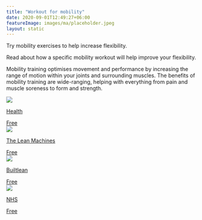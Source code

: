 ```yaml
---
title: "Workout for mobility"
date: 2020-09-01T12:49:27+06:00
featureImage: images/ma/placeholder.jpeg
layout: static
---
```


Try mobility exercises to help increase flexibility.

Read about how a specific mobility workout will help improve your flexibility.

Mobility training optimises movement and performance by increasing the range of motion within your joints and surrounding muscles. The benefits of mobility training are wide-ranging, helping with everything from pain and muscle soreness to form and strength.

<a class="ma-link" href="https://www.health.com/fitness/mobility-workout"><div class="ma-card ma-card-Health"><div class="ma-icon"><img src ="/images/Icon-check - health - opacity.svg"/></div><div class="ma-name"><p>Health</p></div><div class="ma-paid-text"><span>Free</span></div></div></a><a class="ma-link" href="https://www.youtube.com/watch?v=nFo5dOhlYUw"><div class="ma-card ma-card-Health"><div class="ma-icon"><img src ="/images/Icon-check - health - opacity.svg"/></div><div class="ma-name"><p>The Lean Machines</p></div><div class="ma-paid-text"><span>Free</span></div></div></a><a class="ma-link" href="https://www.builtlean.com/mobility-routine/"><div class="ma-card ma-card-Health"><div class="ma-icon"><img src ="/images/Icon-check - health - opacity.svg"/></div><div class="ma-name"><p>Builtlean</p></div><div class="ma-paid-text"><span>Free</span></div></div></a><a class="ma-link" href="https://www.nhs.uk/live-well/exercise/strength-and-flexibility-exercises/flexibility-exercises/"><div class="ma-card ma-card-Health"><div class="ma-icon"><img src ="/images/Icon-check - health - opacity.svg"/></div><div class="ma-name"><p>NHS</p></div><div class="ma-paid-text"><span>Free</span></div></div></a>  

<br/><br/>






